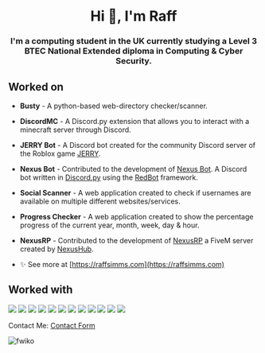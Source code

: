 <h1 align="center">Hi 👋, I'm Raff</h1>
<h3 align="center">I'm a computing student in the UK currently studying a Level 3 BTEC National Extended diploma in Computing & Cyber Security.</h3>

<h2> Worked on</h2>

- <p><b>Busty</b> - A python-based web-directory checker/scanner.</p>
- <p><b>DiscordMC</b> - A Discord.py extension that allows you to interact with a minecraft server through Discord.</p>
- <p><b>JERRY Bot</b> - A Discord bot created for the community Discord server of the Roblox game <a href='https://www.youtube.com/watch?v=Wqtb2AIPYoo' - target="_blank">JERRY</a>.</p>
- <p><b>Nexus Bot</b> - Contributed to the development of <a href='https://bot.nexushub.io' target="_blank">Nexus Bot</a>. A Discord bot written in <a href='https://discordpy.readthedocs.io/' target="_blank">Discord.py</a> using the <a href='https://docs.discord.red/' target="_blank">RedBot</a> framework.</p>
- <p><b>Social Scanner</b> - A web application created to check if usernames are available on multiple different websites/services.</p>
- <p><b>Progress Checker</b> - A web application created to show the percentage progress of the current year, month, week, day & hour.</p>
- <p><b>NexusRP</b> - Contributed to the development of <a href='https://nexusgta.com' target="_blank">NexusRP</a> a FiveM server created by <a href='https://nexushub.io' target="_blank">NexusHub</a>.</p>

- ✨ See more at [https://raffsimms.com](https://raffsimms.com)


<h2> Worked with</h2>
<p align="left">
  <img src="https://img.shields.io/badge/python%20-%2314354C.svg?&style=for-the-badge&logo=python&logoColor=white"/>
  <img src="https://img.shields.io/badge/node.js%20-%2343853D.svg?&style=for-the-badge&logo=node.js&logoColor=white"/>
  <img src="https://img.shields.io/badge/javascript%20-%23323330.svg?&style=for-the-badge&logo=javascript&logoColor=%23F7DF1E"/>
  <img src="https://img.shields.io/badge/c++%20-%2300599C.svg?&style=for-the-badge&logo=c%2B%2B&ogoColor=white"/>
  <img src="https://img.shields.io/badge/java-%23ED8B00.svg?&style=for-the-badge&logo=java&logoColor=white"/>
  <img src="https://img.shields.io/badge/lua-%232C2D72.svg?&style=for-the-badge&logo=lua&logoColor=white"/>
  <img src="https://img.shields.io/badge/express.js%20-%23404d59.svg?&style=for-the-badge"/>
  <img src="https://img.shields.io/badge/adobe%20photoshop%20-%2331A8FF.svg?&style=for-the-badge&logo=adobe%20photoshop&logoColor=white"/>
  <img src="https://img.shields.io/badge/mysql-%2300f.svg?&style=for-the-badge&logo=mysql&logoColor=white"/>
  <img src="https://img.shields.io/badge/docker%20-%230db7ed.svg?&style=for-the-badge&logo=docker&logoColor=white"/>
  <img src="https://img.shields.io/badge/css3%20-%231572B6.svg?&style=for-the-badge&logo=css3&logoColor=white"/>
  <img src="https://img.shields.io/badge/html5%20-%23E34F26.svg?&style=for-the-badge&logo=html5&logoColor=white"/>
</p>




Contact Me: [Contact Form](https://raffsimms.com/contact)

<p align="left"> <img src="https://komarev.com/ghpvc/?username=fwiko&label=Profile%20views&color=0e75b6&style=flat" alt="fwiko" /> </p>
